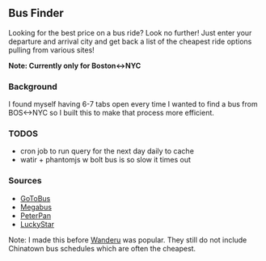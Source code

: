 ## Bus Finder

Looking for the best price on a bus ride?
Look no further! Just enter your departure and arrival city and get back a list of the cheapest ride options pulling from various sites!

**Note: Currently only for Boston<->NYC**

### Background
I found myself having 6-7 tabs open every time I wanted to find a bus from BOS<->NYC so I built this to make that process more efficient.

### TODOS
* cron job to run query for the next day daily to cache
* watir + phantomjs w bolt bus is so slow it times out


### Sources
* [GoToBus](gotobus.com)
* [Megabus](megabus.com)
* [PeterPan](https://peterpanbus.com)
* [LuckyStar](http://www.luckystarbus.com/)

Note: I made this before [Wanderu](https://www.wanderu.com/en/) was popular. They still do not include Chinatown bus schedules which are often the cheapest.
